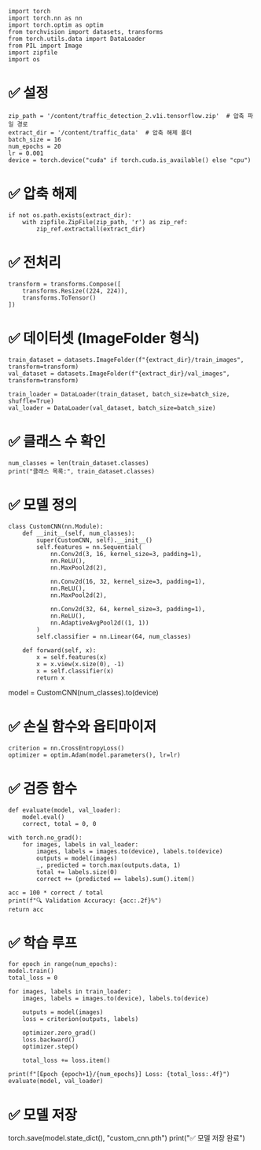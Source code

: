     import torch
    import torch.nn as nn
    import torch.optim as optim
    from torchvision import datasets, transforms
    from torch.utils.data import DataLoader
    from PIL import Image
    import zipfile
    import os

# ✅ 설정
    zip_path = '/content/traffic_detection_2.v1i.tensorflow.zip'  # 압축 파일 경로
    extract_dir = '/content/traffic_data'  # 압축 해제 폴더
    batch_size = 16
    num_epochs = 20
    lr = 0.001
    device = torch.device("cuda" if torch.cuda.is_available() else "cpu")

# ✅ 압축 해제
    if not os.path.exists(extract_dir):
        with zipfile.ZipFile(zip_path, 'r') as zip_ref:
            zip_ref.extractall(extract_dir)

# ✅ 전처리
    transform = transforms.Compose([
        transforms.Resize((224, 224)),
        transforms.ToTensor()
    ])

# ✅ 데이터셋 (ImageFolder 형식)
    train_dataset = datasets.ImageFolder(f"{extract_dir}/train_images", transform=transform)
    val_dataset = datasets.ImageFolder(f"{extract_dir}/val_images", transform=transform)

    train_loader = DataLoader(train_dataset, batch_size=batch_size, shuffle=True)
    val_loader = DataLoader(val_dataset, batch_size=batch_size)

# ✅ 클래스 수 확인
    num_classes = len(train_dataset.classes)
    print("클래스 목록:", train_dataset.classes)

# ✅ 모델 정의
    class CustomCNN(nn.Module):
        def __init__(self, num_classes):
            super(CustomCNN, self).__init__()
            self.features = nn.Sequential(
                nn.Conv2d(3, 16, kernel_size=3, padding=1),
                nn.ReLU(),
                nn.MaxPool2d(2),

                nn.Conv2d(16, 32, kernel_size=3, padding=1),
                nn.ReLU(),
                nn.MaxPool2d(2),

                nn.Conv2d(32, 64, kernel_size=3, padding=1),
                nn.ReLU(),
                nn.AdaptiveAvgPool2d((1, 1))
            )
            self.classifier = nn.Linear(64, num_classes)
    
        def forward(self, x):
            x = self.features(x)
            x = x.view(x.size(0), -1)
            x = self.classifier(x)
            return x

model = CustomCNN(num_classes).to(device)

# ✅ 손실 함수와 옵티마이저
    criterion = nn.CrossEntropyLoss()
    optimizer = optim.Adam(model.parameters(), lr=lr)

# ✅ 검증 함수
    def evaluate(model, val_loader):
        model.eval()
        correct, total = 0, 0

    with torch.no_grad():
        for images, labels in val_loader:
            images, labels = images.to(device), labels.to(device)
            outputs = model(images)
            _, predicted = torch.max(outputs.data, 1)
            total += labels.size(0)
            correct += (predicted == labels).sum().item()

    acc = 100 * correct / total
    print(f"🔍 Validation Accuracy: {acc:.2f}%")
    return acc

# ✅ 학습 루프
    for epoch in range(num_epochs):
    model.train()
    total_loss = 0

    for images, labels in train_loader:
        images, labels = images.to(device), labels.to(device)

        outputs = model(images)
        loss = criterion(outputs, labels)

        optimizer.zero_grad()
        loss.backward()
        optimizer.step()

        total_loss += loss.item()

    print(f"[Epoch {epoch+1}/{num_epochs}] Loss: {total_loss:.4f}")
    evaluate(model, val_loader)

# ✅ 모델 저장
torch.save(model.state_dict(), "custom_cnn.pth")
print("✅ 모델 저장 완료")
